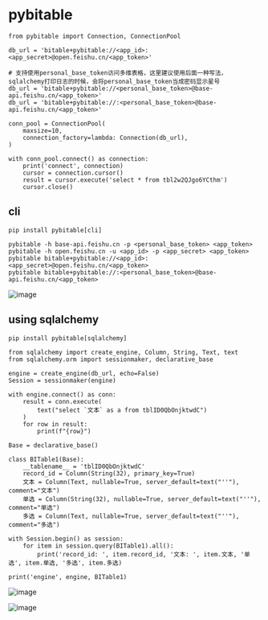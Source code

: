 # pybitable

```
from pybitable import Connection, ConnectionPool

db_url = 'bitable+pybitable://<app_id>:<app_secret>@open.feishu.cn/<app_token>'

# 支持使用personal_base_token访问多维表格，这里建议使用后面一种写法，sqlalchemy打印日志的时候，会将personal_base_token当成密码显示星号
db_url = 'bitable+pybitable://<personal_base_token>@base-api.feishu.cn/<app_token>'
db_url = 'bitable+pybitable://:<personal_base_token>@base-api.feishu.cn/<app_token>'

conn_pool = ConnectionPool(
    maxsize=10,
    connection_factory=lambda: Connection(db_url),
)

with conn_pool.connect() as connection:
    print('connect', connection)
    cursor = connection.cursor()
    result = cursor.execute('select * from tbl2w2QJgo6YCthm')
    cursor.close()
```

## cli
```
pip install pybitable[cli]

pybitable -h base-api.feishu.cn -p <personal_base_token> <app_token>
pybitable -h open.feishu.cn -u <app_id> -p <app_secret> <app_token>
pybitable bitable+pybitable://<app_id>:<app_secret>@open.feishu.cn/<app_token>
pybitable bitable+pybitable://:<personal_base_token>@base-api.feishu.cn/<app_token>
```
![image](https://github.com/lloydzhou/pybitable/assets/1826685/06a2aa06-6e9f-4ba8-9c9c-c738e7d891e5)


## using sqlalchemy

```
pip install pybitable[sqlalchemy]

from sqlalchemy import create_engine, Column, String, Text, text
from sqlalchemy.orm import sessionmaker, declarative_base

engine = create_engine(db_url, echo=False)
Session = sessionmaker(engine)

with engine.connect() as conn:
    result = conn.execute(
        text("select `文本` as a from tblID0QbOnjktwdC")
    )
    for row in result:
        print(f"{row}")

Base = declarative_base()

class BITable1(Base):
    __tablename__ = 'tblID0QbOnjktwdC'
    record_id = Column(String(32), primary_key=True)
    文本 = Column(Text, nullable=True, server_default=text("''"), comment="文本")
    单选 = Column(String(32), nullable=True, server_default=text("''"), comment="单选")
    多选 = Column(Text, nullable=True, server_default=text("''"), comment="多选")

with Session.begin() as session:
    for item in session.query(BITable1).all():
        print('record_id: ', item.record_id, '文本: ', item.文本, '单选', item.单选, '多选', item.多选)

print('engine', engine, BITable1)
```

![image](https://github.com/lloydzhou/pybitable/assets/1826685/c12009c4-0ea0-4a30-babb-97a6604142e7)

![image](https://github.com/lloydzhou/pybitable/assets/1826685/fa85ed0b-2474-4caf-a4ef-5185afceebce)

